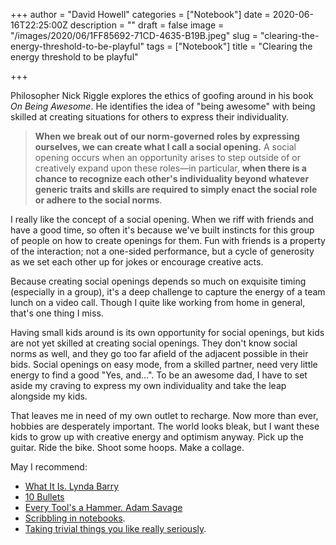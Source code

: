 +++
author = "David Howell"
categories = ["Notebook"]
date = 2020-06-16T22:25:00Z
description = ""
draft = false
image = "/images/2020/06/1FF85692-71CD-4635-B19B.jpeg"
slug = "clearing-the-energy-threshold-to-be-playful"
tags = ["Notebook"]
title = "Clearing the energy threshold to be playful"

+++


Philosopher Nick Riggle explores the ethics of goofing around in his book _On Being Awesome_. He identifies the idea of "being awesome" with being skilled at creating situations for others to express their individuality.

> **When we break out of our norm-governed roles by expressing ourselves, we can create what I call a social opening.** A social opening occurs when an opportunity arises to step outside of or creatively expand upon these roles—in particular, **when there is a chance to recognize each other's individuality beyond whatever generic traits and skills are required to simply enact the social role or adhere to the social norms**.

I really like the concept of a social opening. When we riff with friends and have a good time, so often it's because we've built instincts for this group of people on how to create openings for them. Fun with friends is a property of the interaction; not a one-sided performance, but a cycle of generosity as we set each other up for jokes or encourage creative acts.

Because creating social openings depends so much on exquisite timing (especially in a group), it's a deep challenge to capture the energy of a team lunch on a video call. Though I quite like working from home in general, that's one thing I miss.

Having small kids around is its own opportunity for social openings, but kids are not yet skilled at creating social openings. They don't know social norms as well, and they go too far afield of the adjacent possible in their bids. Social openings on easy mode, from a skilled partner, need very little energy to find a good "Yes, and…". To be an awesome dad, I have to set aside my craving to express my own individuality and take the leap alongside my kids.

That leaves me in need of my own outlet to recharge. Now more than ever, hobbies are desperately important. The world looks bleak, but I want these kids to grow up with creative energy and optimism anyway. Pick up the guitar. Ride the bike. Shoot some hoops. Make a collage.

May I recommend:

* [What It Is. Lynda Barry](https://www.amazon.com/What-Lynda-Barry/dp/1897299354)
* [10 Bullets](https://www.youtube.com/watch?v=49p1JVLHUos)
* [Every Tool's a Hammer. Adam Savage](https://www.amazon.com/Every-Tools-Hammer-Life-What/dp/1982113472)
* [Scribbling in notebooks](/indexing-two-years-of-notebooks/).
* [Taking trivial things you like really seriously](https://twitter.com/katietiedrich/status/1097210125398491136).

